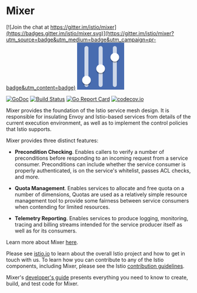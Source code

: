 # Mixer

[![Join the chat at https://gitter.im/istio/mixer](https://badges.gitter.im/istio/mixer.svg)](https://gitter.im/istio/mixer?utm_source=badge&utm_medium=badge&utm_campaign=pr-badge&utm_content=badge)
![Mixer](doc/logo.png)

[![GoDoc](https://godoc.org/github.com/istio/mixer?status.svg)](https://godoc.org/github.com/istio/mixer)
[![Build Status](https://testing.istio.io/buildStatus/icon?job=mixer/postsubmit)](https://testing.istio.io/job/mixer/)
[![Go Report Card](https://goreportcard.com/badge/github.com/istio/mixer)](https://goreportcard.com/report/github.com/istio/mixer)
[![codecov.io](https://codecov.io/github/istio/mixer/coverage.svg?branch=master)](https://codecov.io/github/istio/mixer?branch=master)

Mixer provides the foundation of the Istio service mesh
design. It is responsible for insulating Envoy and
Istio-based services from details of the current execution
environment, as well as to implement the control policies
that Istio supports.

Mixer provides three distinct features:

- **Precondition Checking**. Enables callers to verify a number of preconditions before responding to an incoming request from a service consumer. 
Preconditions can include whether the service consumer is properly authenticated, is on the service's whitelist, passes ACL checks, and more.

- **Quota Management**. Enables services to allocate and free quota on a number of dimensions, Quotas are used as a relatively simple resource management 
tool to provide some fairness between service consumers when contending for limited resources.

- **Telemetry Reporting**. Enables services to produce logging, monitoring, tracing and billing streams intended for the service producer itself as well as 
for its consumers.

Learn more about Mixer [here](https://istio.io/concepts/policy-and-control/mixer.html).

Please see [istio.io](https://istio.io)
to learn about the overall Istio project and how to get in touch with us. To learn how you can
contribute to any of the Istio components, including Mixer, please 
see the Istio [contribution guidelines](https://github.com/istio/istio/blob/master/CONTRIBUTING.md).

Mixer's [developer's guide](doc/dev/development.md) presents everything
you need to know to create, build, and test code for Mixer.
